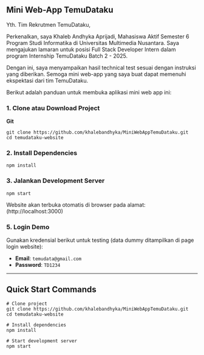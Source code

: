 

## Mini Web-App TemuDataku

Yth. Tim Rekrutmen TemuDataku,

Perkenalkan, saya Khaleb Andhyka Aprijadi, Mahasiswa Aktif Semester 6 Program Studi Informatika di Universitas Multimedia Nusantara. Saya mengajukan lamaran untuk posisi Full Stack Developer Intern dalam program Internship TemuDataku Batch 2 - 2025.

Dengan ini, saya menyampaikan hasil technical test sesuai dengan instruksi yang diberikan. Semoga mini web-app yang saya buat dapat memenuhi ekspektasi dari tim TemuDataku. 

Berikut adalah panduan untuk membuka aplikasi mini web app ini:

### **1. Clone atau Download Project**

**Git**

```
git clone https://github.com/khalebandhyka/MiniWebAppTemuDataku.git
cd temudataku-website
```

### **2. Install Dependencies**

```
npm install
```

### **3. Jalankan Development Server**

```
npm start
```

Website akan terbuka otomatis di browser pada alamat: (http://localhost:3000)

### **5. Login Demo**

Gunakan kredensial berikut untuk testing (data dummy ditampilkan di page login website):

- **Email**: `temudata@gmail.com`
- **Password**: `TD1234`

---

## **Quick Start Commands**

```
# Clone project
git clone https://github.com/khalebandhyka/MiniWebAppTemuDataku.git
cd temudataku-website

# Install dependencies
npm install

# Start development server
npm start
```
